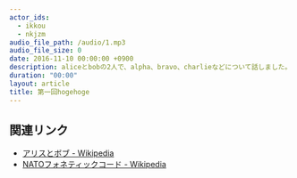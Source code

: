 ```yaml
---
actor_ids:
  - ikkou
  - nkjzm
audio_file_path: /audio/1.mp3
audio_file_size: 0
date: 2016-11-10 00:00:00 +0900
description: aliceとbobの2人で、alpha、bravo、charlieなどについて話しました。
duration: "00:00"
layout: article
title: 第一回hogehoge
---
```


## 関連リンク

- [アリスとボブ - Wikipedia](https://ja.wikipedia.org/wiki/%E3%82%A2%E3%83%AA%E3%82%B9%E3%81%A8%E3%83%9C%E3%83%96)
- [NATOフォネティックコード - Wikipedia](https://ja.wikipedia.org/wiki/NATO%E3%83%95%E3%82%A9%E3%83%8D%E3%83%86%E3%82%A3%E3%83%83%E3%82%AF%E3%82%B3%E3%83%BC%E3%83%89)
